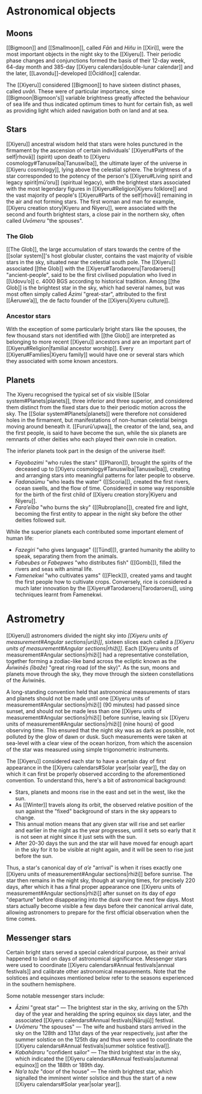 # Astronomical objects
## Moons
[[Bigmoon]] and [[Smallmoon]], called *Fāń* and *Hiñu* in [[Xiri]], were the most important objects in the night sky to the [[Xiyeru]]. Their periodic phase changes and conjunctions formed the basis of their 12-day week, 64-day month and 385-day [[Xiyeru calendars|double-lunar calendar]] and the later, [[Lavondu]]-developed [[Öcídñox]] calendar.

The [[Xiyeru]] considered [[Bigmoon]] to have sixteen distinct phases, called *uvāń*. These were of particular importance, since [[Bigmoon|Bigmoon's]] variable brightness greatly affected the behaviour of sea life and thus indicated optimum times to hunt for certain fish, as well as providing light which aided navigation both on land and at sea.
## Stars
[[Xiyeru]] ancestral wisdom held that stars were holes punctured in the firmament by the ascension of certain individuals' [[Xiyeru#Parts of the self|rhovā]] (spirit) upon death to [[Xiyeru cosmology#Tanuswība|Tanuswība]], the ultimate layer of the universe in [[Xiyeru cosmology]], lying above the celestial sphere. The brightness of a star corresponded to the potency of the person's [[Xiyeru#Living spirit and legacy spirit|mūʼoru]] (spiritual legacy), with the brightest stars associated with the most legendary figures in [[Xiyeru#Religion|Xiyeru folklore]] and the vast majority of people's [[Xiyeru#Parts of the self|rhovā]] remaining in the air and not forming stars. The first woman and man for example, [[Xiyeru creation story|Kiyeru and Ńiyeru]], were associated with the second and fourth brightest stars, a close pair in the northern sky, often called *Uvōmeru* "the spouses".
### The Glob
[[The Glob]], the large accumulation of stars towards the centre of the [[solar system]]'s host globular cluster, contains the vast majority of visible stars in the sky, situated near the celestial south pole. The [[Xiyeru]] associated [[the Glob]] with the [[Xiyeru#Tarodaroeru|Tarodaroeru]] "ancient-people", said to be the first civilised population who lived in [[Udovuʼo]] c. 4000 BGS according to historical tradition. Among [[the Glob]] is the brightest star in the sky, which had several names, but was most often simply called *Āzimi* "great-star", attributed to the first [[Āeruweʼa]], the de facto founder of the [[Xiyeru|Xiyeru culture]].
### Ancestor stars
With the exception of some particularly bright stars like the spouses, the few thousand stars not identified with [[the Glob]] are interpreted as belonging to more recent [[Xiyeru]] ancestors and are an important part of [[Xiyeru#Religion|familial ancestor worship]]. Every [[Xiyeru#Families|Xiyeru family]] would have one or several stars which they associated with some known ancestors.
## Planets
The Xiyeru recognised the typical set of six visible [[Solar system#Planets|planets]], three inferior and three superior, and considered them distinct from the fixed stars due to their periodic motion across the sky. The [[Solar system#Planets|planets]] were therefore not considered holes in the firmament, but manifestations of non-human celestial beings moving around beneath it. [[Fururūʼupwa]], the creator of the land, sea, and the first people, is said to have become the sun, while the six planets are remnants of other deities who each played their own role in creation.

The inferior planets took part in the design of the universe itself:
- *Fayobozimi* "who rules the stars" ([[Pharon]]), brought the spirits of the deceased up to [[Xiyeru cosmology#Tanuswība|Tanuswība]], creating and arranging stars into meaningful patterns for later people to observe.
- *Fadanaūmu* "who leads the water" ([[Scoria]]), created the first rivers, ocean swells, and the flow of time. Considered in some way responsible for the birth of the first child of [[Xiyeru creation story|Kiyeru and Ńiyeru]].
- *Faraʼeība* "who burns the sky" ([[Rubroplano]]), created fire and light, becoming the first entity to appear in the night sky before the other deities followed suit.

While the superior planets each contributed some important element of human life:
- *Fazegiri* "who gives language" ([[Tünd]]), granted humanity the ability to speak, separating them from the animals.
- *Fabeubes* or *Fabepwes* "who distributes fish" ([[Gomb]]), filled the rivers and seas with animal life.
- *Famenekwi* "who cultivates yams" ([[Fleck]]), created yams and taught the first people how to cultivate crops. Conversely, rice is considered a much later innovation by the [[Xiyeru#Tarodaroeru|Tarodaroeru]], using techniques learnt from Famenekwi.
# Astrometry
[[Xiyeru]] astronomers divided the night sky into *[[Xiyeru units of measurement#Angular sections|uriži]]*, sixteen slices each called a *[[Xiyeru units of measurement#Angular sections|rhiži]]*. Each [[Xiyeru units of measurement#Angular sections|rhiži]] had a representative constellation, together forming a zodiac-like band across the ecliptic known as the *Āviwinēs (ībaže)* "great ring road (of the sky)". As the sun, moons and planets move through the sky, they move through the sixteen constellations of the Āviwinēs.

A long-standing convention held that astronomical measurements of stars and planets should not be made until one [[Xiyeru units of measurement#Angular sections|rhiži]] (90 minutes) had passed since sunset, and should not be made less than one [[Xiyeru units of measurement#Angular sections|rhiži]] before sunrise, leaving six [[Xiyeru units of measurement#Angular sections|rhiži]] (nine hours) of good observing time. This ensured that the night sky was as dark as possible, not polluted by the glow of dawn or dusk. Such measurements were taken at sea-level with a clear view of the ocean horizon, from which the ascension of the star was measured using simple trigonometric instruments.

The [[Xiyeru]] considered each star to have a certain day of first appearance in the [[Xiyeru calendars#Solar year|solar year]], the day on which it can first be properly observed according to the aforementioned convention. To understand this, here's a bit of astronomical background:
- Stars, planets and moons rise in the east and set in the west, like the sun.
- As [[Winter]] travels along its orbit, the observed relative position of the sun against the "fixed" background of stars in the sky appears to change.
- This annual motion means that any given star will rise and set earlier and earlier in the night as the year progresses, until it sets so early that it is not seen at night since it just sets with the sun.
- After 20-30 days the sun and the star will have moved far enough apart in the sky for it to be visible at night again, and it will be seen to rise just before the sun.

Thus, a star's canonical day of *aʼe* "arrival" is when it rises exactly one [[Xiyeru units of measurement#Angular sections|rhiži]] before sunrise. The star then remains in the night sky, though at varying times, for precisely 220 days, after which it has a final proper appearance one [[Xiyeru units of measurement#Angular sections|rhiži]] after sunset on its day of *ega* "departure" before disappearing into the dusk over the next few days. Most stars actually become visible a few days before their canonical arrival date, allowing astronomers to prepare for the first official observation when the time comes.
## Messenger stars
Certain bright stars served a special calendrical purpose, as their arrival happened to land on days of astronomical significance. Messenger stars were used to coordinate [[Xiyeru calendars#Annual festivals|annual festivals]] and calibrate other astronomical measurements. Note that the solstices and equinoxes mentioned below refer to the seasons experienced in the southern hemisphere.

Some notable messenger stars include:
- *Āzimi* "great star" — The brightest star in the sky, arriving on the 57th day of the year and heralding the spring equinox six days later, and the associated [[Xiyeru calendars#Annual festivals|Ñārujū]] festival.
- *Uvōmeru* "the spouses" — The wife and husband stars arrived in the sky on the 128th and 131st days of the year respectively, just after the summer solstice on the 125th day and thus were used to coordinate the [[Xiyeru calendars#Annual festivals|summer solstice festival]].
- *Kabahāraru* "confident sailor" — The third brightest star in the sky, which indicated the [[Xiyeru calendars#Annual festivals|autumnal equinox]] on the 188th or 189th day.
- *Naʼa tože* "door of the house" — The ninth brightest star, which signalled the imminent winter solstice and thus the start of a new [[Xiyeru calendars#Solar year|solar year]].